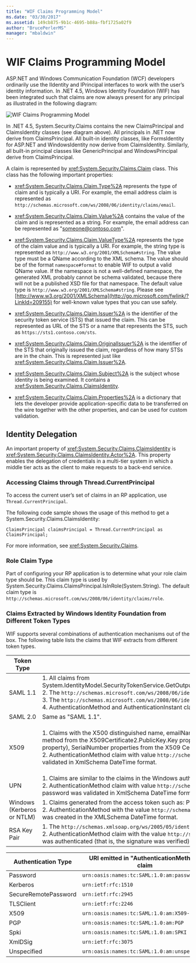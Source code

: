 ```yaml
---
title: "WIF Claims Programming Model"
ms.date: "03/30/2017"
ms.assetid: 149cb875-9b1c-4695-b88a-fbf1725a02f9
author: "BrucePerlerMS"
manager: "mbaldwin"
---
```

# WIF Claims Programming Model
ASP.NET and Windows Communication Foundation (WCF) developers ordinarily use the IIdentity and IPrincipal interfaces to work with the user’s identity information. In .NET 4.5, Windows Identity Foundation (WIF) has been integrated such that claims are now always present for any principal as illustrated in the following diagram:  
  
 ![WIF Claims Programming Model](../../../docs/framework/security/media/wifclaimsprogrammingmodel.png "WIFClaimsProgrammingModel")  
  
 In .NET 4.5, System.Security.Claims contains the new ClaimsPrincipal and ClaimsIdentity classes (see diagram above). All principals in .NET now derive from ClaimsPrincipal. All built-in identity classes, like FormsIdentity for ASP.NET and WindowsIdentity now derive from ClaimsIdentity. Similarly, all built-in principal classes like GenericPrincipal and WindowsPrincipal derive from ClaimsPrincipal.  
  
 A claim is represented by <xref:System.Security.Claims.Claim> class. This class has the following important properties:  
  
-   <xref:System.Security.Claims.Claim.Type%2A> represents the type of claim and is typically a URI. For example, the email address claim is represented as `http://schemas.microsoft.com/ws/2008/06/identity/claims/email`.  
  
-   <xref:System.Security.Claims.Claim.Value%2A> contains the value of the claim and is represented as a string. For example, the email address can be represented as "someone@contoso.com".  
  
-   <xref:System.Security.Claims.Claim.ValueType%2A> represents the type of the claim value and is typically a URI. For example, the string type is represented as `http://www.w3.org/2001/XMLSchema#string`. The value type must be a QName according to the XML schema. The value should be of the format `namespace#format` to enable WIF to output a valid QName value. If the namespace is not a well-defined namespace, the generated XML probably cannot be schema validated, because there will not be a published XSD file for that namespace. The default value type is `http://www.w3.org/2001/XMLSchema#string`. Please see [http://www.w3.org/2001/XMLSchema](http://go.microsoft.com/fwlink/?LinkId=209155) for well-known value types that you can use safely.  
  
-   <xref:System.Security.Claims.Claim.Issuer%2A> is the identifier of the security token service (STS) that issued the claim. This can be represented as URL of the STS or a name that represents the STS, such as `https://sts1.contoso.com/sts`.  
  
-   <xref:System.Security.Claims.Claim.OriginalIssuer%2A> is the identifier of the STS that originally issued the claim, regardless of how many STSs are in the chain. This is represented just like <xref:System.Security.Claims.Claim.Issuer%2A>.  
  
-   <xref:System.Security.Claims.Claim.Subject%2A> is the subject whose identity is being examined. It contains a <xref:System.Security.Claims.ClaimsIdentity>.  
  
-   <xref:System.Security.Claims.Claim.Properties%2A> is a dictionary that lets the developer provide application-specific data to be transferred on the wire together with the other properties, and can be used for custom validation.  
  
## Identity Delegation  
 An important property of <xref:System.Security.Claims.ClaimsIdentity> is <xref:System.Security.Claims.ClaimsIdentity.Actor%2A>. This property enables the delegation of credentials in a multi-tier system in which a middle tier acts as the client to make requests to a back-end service.  
  
### Accessing Claims through Thread.CurrentPrincipal  
 To access the current user’s set of claims in an RP application, use `Thread.CurrentPrincipal`.  
  
 The following code sample shows the usage of this method to get a System.Security.Claims.ClaimsIdentity:  
  
```  
ClaimsPrincipal claimsPrincipal = Thread.CurrentPrincipal as ClaimsPrincipal;  
```  
  
 For more information, see <xref:System.Security.Claims>.  
  
### Role Claim Type  
 Part of configuring your RP application is to determine what your role claim type should be. This claim type is used by System.Security.Claims.ClaimsPrincipal.IsInRole(System.String). The default claim type is `http://schemas.microsoft.com/ws/2008/06/identity/claims/role`.  
  
### Claims Extracted by Windows Identity Foundation from Different Token Types  
 WIF supports several combinations of authentication mechanisms out of the box. The following table lists the claims that WIF extracts from different token types.  
  
|Token Type|Claim Generated|Map To Windows Access Token|  
|-|-|-|  
|SAML 1.1|1.  All claims from System.IdentityModel.SecurityTokenService.GetOutputClaimsIdentity(System.Security.Claims.ClaimsPrincipal,System.IdentityModel.Protocols.WSTrust.RequestSecurityToken,System.IdentityModel.Scope).<br />2.  The `http://schemas.microsoft.com/ws/2008/06/identity/claims/confirmationkey` claim that contains the XML serialization of the confirmation key, if the token contains a proof token.<br />3.  The `http://schemas.microsoft.com/ws/2008/06/identity/claims/samlissuername` claim from the Issuer element.<br />4.  AuthenticationMethod and AuthenticationInstant claims, if the token contains an authentication statement.|In addition to the claims listed in "SAML 1.1", except claims of type  `http://schemas.xmlsoap.org/ws/2005/05/identity/claims/name`, Windows authentication related claims will be added and the identity will be represented by WindowsClaimsIdentity.|  
|SAML 2.0|Same as "SAML 1.1".|Same as "SAML 1.1 Mapped to Windows Account".|  
|X509|1.  Claims with the X500 distinguished name, emailName, dnsName, SimpleName, UpnName, UrlName, thumbprint, RsaKey (this can be extracted using the RSACryptoServiceProvider.ExportParameters method from the X509Certificate2.PublicKey.Key property), DsaKey (this can be extracted using the DSACryptoServiceProvider.ExportParameters method from the X509Certificate2.PublicKey.Key property), SerialNumber properties from the X509 Certificate.<br />2.  AuthenticationMethod claim with value `http://schemas.microsoft.com/ws/2008/06/identity/authenticationmethod/x509`. AuthenticationInstant claim with the value of the time when the certificate was validated in XmlSchema DateTime format.|1.  It uses the Windows account fully qualified domain name as the `http://schemas.xmlsoap.org/ws/2005/05/identity/claims/name` claim value. .<br />2.  Claims from the X509 Certificate not mapped to Windows, and claims from the windows account obtained by mapping the certificate to Windows.|  
|UPN|1.  Claims are similar to the claims in the Windows authentication section.<br />2.  AuthenticationMethod claim with value `http://schemas.microsoft.com/ws/2008/06/identity/authenticationmethod/password`. The AuthenticationInstant claim with the value of the time when the password was validated in XmlSchema DateTime format.||  
|Windows (Kerberos or NTLM)|1.  Claims generated from the access token such as: PrimarySID, DenyOnlyPrimarySID, PrimaryGroupSID, DenyOnlyPrimaryGroupSID, GroupSID, DenyOnlySID, and Name<br />2.  AuthenticationMethod with the value `http://schemas.microsoft.com/ws/2008/06/identity/authenticationmethod/windows`. AuthenticationInstant with the value of the time when the Windows access token was created in the XMLSchema DateTime format.||  
|RSA Key Pair|1.  The `http://schemas.xmlsoap.org/ws/2005/05/identity/claims/rsa` claim with the value of RSAKeyValue.<br />2.  AuthenticationMethod claim with the value `http://schemas.microsoft.com/ws/2008/06/identity/authenticationmethod/signature`. AuthenticationInstant claim with the value of the time when the RSA key was authenticated (that is, the signature was verified) in the XMLSchema DateTime format.||  
  
|Authentication Type|URI emitted in "AuthenticationMethod" claim|  
|-|-|  
|Password|`urn:oasis:names:tc:SAML:1.0:am:password`|  
|Kerberos|`urn:ietf:rfc:1510`|  
|SecureRemotePassword|`urn:ietf:rfc:2945`|  
|TLSClient|`urn:ietf:rfc:2246`|  
|X509|`urn:oasis:names:tc:SAML:1.0:am:X509-PKI`|  
|PGP|`urn:oasis:names:tc:SAML:1.0:am:PGP`|  
|Spki|`urn:oasis:names:tc:SAML:1.0:am:SPKI`|  
|XmlDSig|`urn:ietf:rfc:3075`|  
|Unspecified|`urn:oasis:names:tc:SAML:1.0:am:unspecified`|
